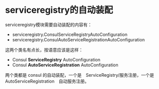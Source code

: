 # serviceregistry的自动装配

serviceregistry模块需要自动装配的内容有：

- serviceregistry.ConsulServiceRegistryAutoConfiguration
- serviceregistry.ConsulAutoServiceRegistrationAutoConfiguration

这两个类名有点长，按语意应该是这样：

- Consul **ServiceRegistry** AutoConfiguration
- Consul **AutoServiceRegistration** AutoConfiguration

两个类都是 consul 的自动装配，一个是　ServiceRegistry/服务注册，一个是　AutoServiceRegistration　自动服务注册。



